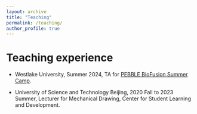 ```yaml
---
layout: archive
title: "Teaching"
permalink: /teaching/
author_profile: true
---
```


# Teaching experience

  + Westlake University, Summer 2024, TA for [PEBBLE BioFusion Summer Camp](https://cis.westlake.edu.cn/en/info/1033/1052.htm).
  
  + University of Science and Technology Beijing, 2020 Fall to 2023 Summer, Lecturer for Mechanical Drawing, Center for Student Learning and Development.